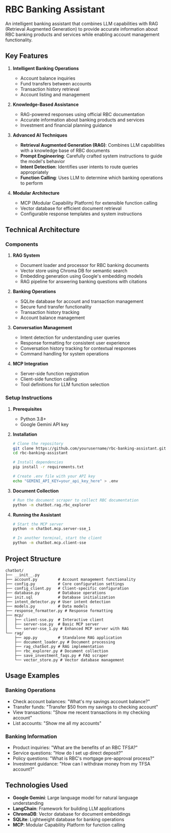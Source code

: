 # RBC Banking Assistant

An intelligent banking assistant that combines LLM capabilities with RAG (Retrieval Augmented Generation) to provide accurate information about RBC banking products and services while enabling account management functionality.

## Key Features

1. **Intelligent Banking Operations**
   - Account balance inquiries
   - Fund transfers between accounts
   - Transaction history retrieval
   - Account listing and management

2. **Knowledge-Based Assistance**
   - RAG-powered responses using official RBC documentation
   - Accurate information about banking products and services
   - Investment and financial planning guidance

3. **Advanced AI Techniques**
   - **Retrieval Augmented Generation (RAG)**: Combines LLM capabilities with a knowledge base of RBC documents
   - **Prompt Engineering**: Carefully crafted system instructions to guide the model's behavior
   - **Intent Detection**: Identifies user intents to route queries appropriately
   - **Function Calling**: Uses LLM to determine which banking operations to perform

4. **Modular Architecture**
   - MCP (Modular Capability Platform) for extensible function calling
   - Vector database for efficient document retrieval
   - Configurable response templates and system instructions

## Technical Architecture

### Components

1. **RAG System**
   - Document loader and processor for RBC banking documents
   - Vector store using Chroma DB for semantic search
   - Embedding generation using Google's embedding models
   - RAG pipeline for answering banking questions with citations

2. **Banking Operations**
   - SQLite database for account and transaction management
   - Secure fund transfer functionality
   - Transaction history tracking
   - Account balance management

3. **Conversation Management**
   - Intent detection for understanding user queries
   - Response formatting for consistent user experience
   - Conversation history tracking for contextual responses
   - Command handling for system operations

4. **MCP Integration**
   - Server-side function registration
   - Client-side function calling
   - Tool definitions for LLM function selection

### Setup Instructions

1. **Prerequisites**
   - Python 3.8+
   - Google Gemini API key

2. **Installation**
   ```bash
   # Clone the repository
   git clone https://github.com/yourusername/rbc-banking-assistant.git
   cd rbc-banking-assistant

   # Install dependencies
   pip install -r requirements.txt

   # Create .env file with your API key
   echo "GEMINI_API_KEY=your_api_key_here" > .env
   ```

3. **Document Collection**
   ```bash
   # Run the document scraper to collect RBC documentation
   python -m chatbot.rag.rbc_explorer
   ```

4. **Running the Assistant**
   ```bash
   # Start the MCP server
   python -m chatbot.mcp.server-sse_1

   # In another terminal, start the client
   python -m chatbot.mcp.client-sse
   ```

## Project Structure

```
chatbot/
├── __init__.py
├── account.py         # Account management functionality
├── config.py          # Core configuration settings
├── config_client.py   # Client-specific configuration
├── database.py        # Database operations
├── init.sql           # Database initialization
├── intent_detector.py # User intent detection
├── models.py          # Data models
├── response_formatter.py # Response formatting
├── mcp/
│   ├── client-sse.py  # Interactive client
│   ├── server-sse.py  # Basic MCP server
│   └── server-sse_1.py # Enhanced MCP server with RAG
└── rag/
    ├── app.py         # Standalone RAG application
    ├── document_loader.py # Document processing
    ├── rag_chatbot.py # RAG implementation
    ├── rbc_explorer.py # Document collection
    ├── save_investment_faqs.py # FAQ scraper
    └── vector_store.py # Vector database management
```

## Usage Examples

### Banking Operations
- Check account balances: "What's my savings account balance?"
- Transfer funds: "Transfer $50 from my savings to checking account"
- View transactions: "Show me recent transactions in my checking account"
- List accounts: "Show me all my accounts"

### Banking Information
- Product inquiries: "What are the benefits of an RBC TFSA?"
- Service questions: "How do I set up direct deposit?"
- Policy questions: "What is RBC's mortgage pre-approval process?"
- Investment guidance: "How can I withdraw money from my TFSA account?"

## Technologies Used

- **Google Gemini**: Large language model for natural language understanding
- **LangChain**: Framework for building LLM applications
- **ChromaDB**: Vector database for document embeddings
- **SQLite**: Lightweight database for banking operations
- **MCP**: Modular Capability Platform for function calling
